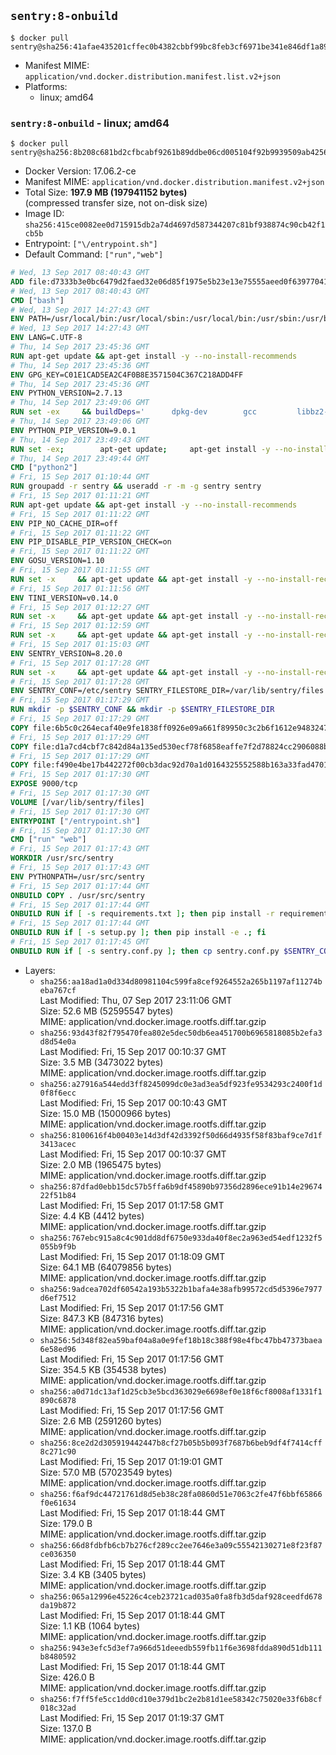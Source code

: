 ## `sentry:8-onbuild`

```console
$ docker pull sentry@sha256:41afae435201cffec0b4382cbbf99bc8feb3cf6971be341e846df1a899dfc072
```

-	Manifest MIME: `application/vnd.docker.distribution.manifest.list.v2+json`
-	Platforms:
	-	linux; amd64

### `sentry:8-onbuild` - linux; amd64

```console
$ docker pull sentry@sha256:8b208c681bd2cfbcabf9261b89ddbe06cd005104f92b9939509ab42568a9df13
```

-	Docker Version: 17.06.2-ce
-	Manifest MIME: `application/vnd.docker.distribution.manifest.v2+json`
-	Total Size: **197.9 MB (197941152 bytes)**  
	(compressed transfer size, not on-disk size)
-	Image ID: `sha256:415ce0082ee0d715915db2a74d4697d587344207c81bf938874c90cb42f1cb5b`
-	Entrypoint: `["\/entrypoint.sh"]`
-	Default Command: `["run","web"]`

```dockerfile
# Wed, 13 Sep 2017 08:40:43 GMT
ADD file:d7333b3e0bc6479d2faed32e06d85f1975e5b23e13e75555aeed0f639770413b in / 
# Wed, 13 Sep 2017 08:40:43 GMT
CMD ["bash"]
# Wed, 13 Sep 2017 14:27:43 GMT
ENV PATH=/usr/local/bin:/usr/local/sbin:/usr/local/bin:/usr/sbin:/usr/bin:/sbin:/bin
# Wed, 13 Sep 2017 14:27:43 GMT
ENV LANG=C.UTF-8
# Thu, 14 Sep 2017 23:45:36 GMT
RUN apt-get update && apt-get install -y --no-install-recommends 		ca-certificates 		libgdbm3 		libsqlite3-0 		libssl1.0.0 	&& rm -rf /var/lib/apt/lists/*
# Thu, 14 Sep 2017 23:45:36 GMT
ENV GPG_KEY=C01E1CAD5EA2C4F0B8E3571504C367C218ADD4FF
# Thu, 14 Sep 2017 23:45:36 GMT
ENV PYTHON_VERSION=2.7.13
# Thu, 14 Sep 2017 23:49:06 GMT
RUN set -ex 	&& buildDeps=' 		dpkg-dev 		gcc 		libbz2-dev 		libc6-dev 		libdb-dev 		libgdbm-dev 		libncurses-dev 		libreadline-dev 		libsqlite3-dev 		libssl-dev 		make 		tcl-dev 		tk-dev 		wget 		xz-utils 		zlib1g-dev 	' 	&& apt-get update && apt-get install -y $buildDeps --no-install-recommends && rm -rf /var/lib/apt/lists/* 		&& wget -O python.tar.xz "https://www.python.org/ftp/python/${PYTHON_VERSION%%[a-z]*}/Python-$PYTHON_VERSION.tar.xz" 	&& wget -O python.tar.xz.asc "https://www.python.org/ftp/python/${PYTHON_VERSION%%[a-z]*}/Python-$PYTHON_VERSION.tar.xz.asc" 	&& export GNUPGHOME="$(mktemp -d)" 	&& gpg --keyserver ha.pool.sks-keyservers.net --recv-keys "$GPG_KEY" 	&& gpg --batch --verify python.tar.xz.asc python.tar.xz 	&& rm -rf "$GNUPGHOME" python.tar.xz.asc 	&& mkdir -p /usr/src/python 	&& tar -xJC /usr/src/python --strip-components=1 -f python.tar.xz 	&& rm python.tar.xz 		&& cd /usr/src/python 	&& gnuArch="$(dpkg-architecture --query DEB_BUILD_GNU_TYPE)" 	&& ./configure 		--build="$gnuArch" 		--enable-shared 		--enable-unicode=ucs4 	&& make -j "$(nproc)" 	&& make install 	&& ldconfig 		&& apt-get purge -y --auto-remove $buildDeps 		&& find /usr/local -depth 		\( 			\( -type d -a \( -name test -o -name tests \) \) 			-o 			\( -type f -a \( -name '*.pyc' -o -name '*.pyo' \) \) 		\) -exec rm -rf '{}' + 	&& rm -rf /usr/src/python
# Thu, 14 Sep 2017 23:49:06 GMT
ENV PYTHON_PIP_VERSION=9.0.1
# Thu, 14 Sep 2017 23:49:43 GMT
RUN set -ex; 		apt-get update; 	apt-get install -y --no-install-recommends wget; 	rm -rf /var/lib/apt/lists/*; 		wget -O get-pip.py 'https://bootstrap.pypa.io/get-pip.py'; 		apt-get purge -y --auto-remove wget; 		python get-pip.py 		--disable-pip-version-check 		--no-cache-dir 		"pip==$PYTHON_PIP_VERSION" 	; 	pip --version; 		find /usr/local -depth 		\( 			\( -type d -a \( -name test -o -name tests \) \) 			-o 			\( -type f -a \( -name '*.pyc' -o -name '*.pyo' \) \) 		\) -exec rm -rf '{}' +; 	rm -f get-pip.py
# Thu, 14 Sep 2017 23:49:44 GMT
CMD ["python2"]
# Fri, 15 Sep 2017 01:10:44 GMT
RUN groupadd -r sentry && useradd -r -m -g sentry sentry
# Fri, 15 Sep 2017 01:11:21 GMT
RUN apt-get update && apt-get install -y --no-install-recommends         gcc         git         libffi-dev         libjpeg-dev         libpq-dev         libxml2-dev         libxslt-dev         libyaml-dev     && rm -rf /var/lib/apt/lists/*
# Fri, 15 Sep 2017 01:11:22 GMT
ENV PIP_NO_CACHE_DIR=off
# Fri, 15 Sep 2017 01:11:22 GMT
ENV PIP_DISABLE_PIP_VERSION_CHECK=on
# Fri, 15 Sep 2017 01:11:22 GMT
ENV GOSU_VERSION=1.10
# Fri, 15 Sep 2017 01:11:55 GMT
RUN set -x     && apt-get update && apt-get install -y --no-install-recommends wget && rm -rf /var/lib/apt/lists/*     && wget -O /usr/local/bin/gosu "https://github.com/tianon/gosu/releases/download/$GOSU_VERSION/gosu-$(dpkg --print-architecture)"     && wget -O /usr/local/bin/gosu.asc "https://github.com/tianon/gosu/releases/download/$GOSU_VERSION/gosu-$(dpkg --print-architecture).asc"     && export GNUPGHOME="$(mktemp -d)"     && gpg --keyserver ha.pool.sks-keyservers.net --recv-keys B42F6819007F00F88E364FD4036A9C25BF357DD4     && gpg --batch --verify /usr/local/bin/gosu.asc /usr/local/bin/gosu     && rm -r "$GNUPGHOME" /usr/local/bin/gosu.asc     && chmod +x /usr/local/bin/gosu     && gosu nobody true     && apt-get purge -y --auto-remove wget
# Fri, 15 Sep 2017 01:11:56 GMT
ENV TINI_VERSION=v0.14.0
# Fri, 15 Sep 2017 01:12:27 GMT
RUN set -x     && apt-get update && apt-get install -y --no-install-recommends wget && rm -rf /var/lib/apt/lists/*     && wget -O /usr/local/bin/tini "https://github.com/krallin/tini/releases/download/$TINI_VERSION/tini"     && wget -O /usr/local/bin/tini.asc "https://github.com/krallin/tini/releases/download/$TINI_VERSION/tini.asc"     && export GNUPGHOME="$(mktemp -d)"     && gpg --keyserver ha.pool.sks-keyservers.net --recv-keys 6380DC428747F6C393FEACA59A84159D7001A4E5     && gpg --batch --verify /usr/local/bin/tini.asc /usr/local/bin/tini     && rm -r "$GNUPGHOME" /usr/local/bin/tini.asc     && chmod +x /usr/local/bin/tini     && tini -h     && apt-get purge -y --auto-remove wget
# Fri, 15 Sep 2017 01:12:59 GMT
RUN set -x     && apt-get update && apt-get install -y --no-install-recommends make && rm -rf /var/lib/apt/lists/*     && pip install librabbitmq==1.6.1     && python -c 'import librabbitmq'     && apt-get purge -y --auto-remove make
# Fri, 15 Sep 2017 01:15:03 GMT
ENV SENTRY_VERSION=8.20.0
# Fri, 15 Sep 2017 01:17:28 GMT
RUN set -x     && apt-get update && apt-get install -y --no-install-recommends wget g++ && rm -rf /var/lib/apt/lists/*     && mkdir -p /usr/src/sentry     && wget -O /usr/src/sentry/sentry-${SENTRY_VERSION}-py27-none-any.whl "https://github.com/getsentry/sentry/releases/download/${SENTRY_VERSION}/sentry-${SENTRY_VERSION}-py27-none-any.whl"     && wget -O /usr/src/sentry/sentry-${SENTRY_VERSION}-py27-none-any.whl.asc "https://github.com/getsentry/sentry/releases/download/${SENTRY_VERSION}/sentry-${SENTRY_VERSION}-py27-none-any.whl.asc"     && wget -O /usr/src/sentry/sentry_plugins-${SENTRY_VERSION}-py2.py3-none-any.whl "https://github.com/getsentry/sentry/releases/download/${SENTRY_VERSION}/sentry_plugins-${SENTRY_VERSION}-py2.py3-none-any.whl"     && wget -O /usr/src/sentry/sentry_plugins-${SENTRY_VERSION}-py2.py3-none-any.whl.asc "https://github.com/getsentry/sentry/releases/download/${SENTRY_VERSION}/sentry_plugins-${SENTRY_VERSION}-py2.py3-none-any.whl.asc"     && export GNUPGHOME="$(mktemp -d)"     && gpg --keyserver ha.pool.sks-keyservers.net --recv-keys D8749766A66DD714236A932C3B2D400CE5BBCA60     && gpg --batch --verify /usr/src/sentry/sentry-${SENTRY_VERSION}-py27-none-any.whl.asc /usr/src/sentry/sentry-${SENTRY_VERSION}-py27-none-any.whl     && gpg --batch --verify /usr/src/sentry/sentry_plugins-${SENTRY_VERSION}-py2.py3-none-any.whl.asc /usr/src/sentry/sentry_plugins-${SENTRY_VERSION}-py2.py3-none-any.whl     && pip install         /usr/src/sentry/sentry-${SENTRY_VERSION}-py27-none-any.whl         /usr/src/sentry/sentry_plugins-${SENTRY_VERSION}-py2.py3-none-any.whl     && sentry --help     && sentry plugins list     && rm -r "$GNUPGHOME" /usr/src/sentry     && apt-get purge -y --auto-remove wget g++
# Fri, 15 Sep 2017 01:17:28 GMT
ENV SENTRY_CONF=/etc/sentry SENTRY_FILESTORE_DIR=/var/lib/sentry/files
# Fri, 15 Sep 2017 01:17:29 GMT
RUN mkdir -p $SENTRY_CONF && mkdir -p $SENTRY_FILESTORE_DIR
# Fri, 15 Sep 2017 01:17:29 GMT
COPY file:6b5c0c264ecaf40e9fe1838ff0926e09a661f89950c3c2b6f1612e948324733d in /etc/sentry/ 
# Fri, 15 Sep 2017 01:17:29 GMT
COPY file:d1a7cd4cbf7c842d84a135ed530ecf78f6858eaffe7f2d78824cc2906088bdd1 in /etc/sentry/ 
# Fri, 15 Sep 2017 01:17:29 GMT
COPY file:f490e4be17b442272f00cb3dac92d70a1d0164325552588b163a33fad4701f18 in /entrypoint.sh 
# Fri, 15 Sep 2017 01:17:30 GMT
EXPOSE 9000/tcp
# Fri, 15 Sep 2017 01:17:30 GMT
VOLUME [/var/lib/sentry/files]
# Fri, 15 Sep 2017 01:17:30 GMT
ENTRYPOINT ["/entrypoint.sh"]
# Fri, 15 Sep 2017 01:17:30 GMT
CMD ["run" "web"]
# Fri, 15 Sep 2017 01:17:43 GMT
WORKDIR /usr/src/sentry
# Fri, 15 Sep 2017 01:17:43 GMT
ENV PYTHONPATH=/usr/src/sentry
# Fri, 15 Sep 2017 01:17:44 GMT
ONBUILD COPY . /usr/src/sentry
# Fri, 15 Sep 2017 01:17:44 GMT
ONBUILD RUN if [ -s requirements.txt ]; then pip install -r requirements.txt; fi
# Fri, 15 Sep 2017 01:17:44 GMT
ONBUILD RUN if [ -s setup.py ]; then pip install -e .; fi
# Fri, 15 Sep 2017 01:17:45 GMT
ONBUILD RUN if [ -s sentry.conf.py ]; then cp sentry.conf.py $SENTRY_CONF/; fi 	&& if [ -s config.yml ]; then cp config.yml $SENTRY_CONF/; fi
```

-	Layers:
	-	`sha256:aa18ad1a0d334d80981104c599fa8cef9264552a265b1197af11274beba767cf`  
		Last Modified: Thu, 07 Sep 2017 23:11:06 GMT  
		Size: 52.6 MB (52595547 bytes)  
		MIME: application/vnd.docker.image.rootfs.diff.tar.gzip
	-	`sha256:93d43f82f795470fea802e5dec50db6ea451700b6965818085b2efa3d8d54e0a`  
		Last Modified: Fri, 15 Sep 2017 00:10:37 GMT  
		Size: 3.5 MB (3473022 bytes)  
		MIME: application/vnd.docker.image.rootfs.diff.tar.gzip
	-	`sha256:a27916a544edd3ff8245099dc0e3ad3ea5df923fe9534293c2400f1d0f8f6ecc`  
		Last Modified: Fri, 15 Sep 2017 00:10:43 GMT  
		Size: 15.0 MB (15000966 bytes)  
		MIME: application/vnd.docker.image.rootfs.diff.tar.gzip
	-	`sha256:8100616f4b00403e14d3df42d3392f50d66d4935f58f83baf9ce7d1f3413acec`  
		Last Modified: Fri, 15 Sep 2017 00:10:37 GMT  
		Size: 2.0 MB (1965475 bytes)  
		MIME: application/vnd.docker.image.rootfs.diff.tar.gzip
	-	`sha256:87dfad0ebb15dc57b5ffa6b9df45890b97356d2896ece91b14e2967422f51b84`  
		Last Modified: Fri, 15 Sep 2017 01:17:58 GMT  
		Size: 4.4 KB (4412 bytes)  
		MIME: application/vnd.docker.image.rootfs.diff.tar.gzip
	-	`sha256:767ebc915a8c4c901dd8df6750e933da40f8ec2a963ed54edf1232f5055b9f9b`  
		Last Modified: Fri, 15 Sep 2017 01:18:09 GMT  
		Size: 64.1 MB (64079856 bytes)  
		MIME: application/vnd.docker.image.rootfs.diff.tar.gzip
	-	`sha256:9adcea702df60542a193b5322b1bafa4e38afb99572cd5d5396e7977d6ef7512`  
		Last Modified: Fri, 15 Sep 2017 01:17:56 GMT  
		Size: 847.3 KB (847316 bytes)  
		MIME: application/vnd.docker.image.rootfs.diff.tar.gzip
	-	`sha256:5d348f82ea59baf04a8a0e9fef18b18c388f98e4fbc47bb47373baea6e58ed96`  
		Last Modified: Fri, 15 Sep 2017 01:17:56 GMT  
		Size: 354.5 KB (354538 bytes)  
		MIME: application/vnd.docker.image.rootfs.diff.tar.gzip
	-	`sha256:a0d71dc13af1d25cb3e5bcd363029e6698ef0e18f6cf8008af1331f1890c6878`  
		Last Modified: Fri, 15 Sep 2017 01:17:56 GMT  
		Size: 2.6 MB (2591260 bytes)  
		MIME: application/vnd.docker.image.rootfs.diff.tar.gzip
	-	`sha256:8ce2d2d305919442447b8cf27b05b5b093f7687b6beb9df4f7414cff8c271c90`  
		Last Modified: Fri, 15 Sep 2017 01:19:01 GMT  
		Size: 57.0 MB (57023549 bytes)  
		MIME: application/vnd.docker.image.rootfs.diff.tar.gzip
	-	`sha256:f6af9dc44721761d8d5eb38c28fa0860d51e7063c2fe47f6bbf65866f0e61634`  
		Last Modified: Fri, 15 Sep 2017 01:18:44 GMT  
		Size: 179.0 B  
		MIME: application/vnd.docker.image.rootfs.diff.tar.gzip
	-	`sha256:66d8fdbfb6cb7b276cf289cc2ee7646e3a09c55542130271e8f23f87ce036350`  
		Last Modified: Fri, 15 Sep 2017 01:18:44 GMT  
		Size: 3.4 KB (3405 bytes)  
		MIME: application/vnd.docker.image.rootfs.diff.tar.gzip
	-	`sha256:065a12996e45226c4ceb23721cad035a0fa8fb3d5daf928ceedfd678da19b872`  
		Last Modified: Fri, 15 Sep 2017 01:18:44 GMT  
		Size: 1.1 KB (1064 bytes)  
		MIME: application/vnd.docker.image.rootfs.diff.tar.gzip
	-	`sha256:943e3efc5d3ef7a966d51deeedb559fb11f6e3698fdda890d51db111b8480592`  
		Last Modified: Fri, 15 Sep 2017 01:18:44 GMT  
		Size: 426.0 B  
		MIME: application/vnd.docker.image.rootfs.diff.tar.gzip
	-	`sha256:f7ff5fe5cc1dd0cd10e379d1bc2e2b81d1ee58342c75020e33f6b8cf018c32ad`  
		Last Modified: Fri, 15 Sep 2017 01:19:37 GMT  
		Size: 137.0 B  
		MIME: application/vnd.docker.image.rootfs.diff.tar.gzip
